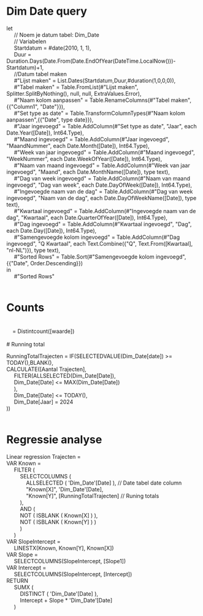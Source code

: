 # Dim Date query

let <br>
&nbsp;&nbsp;&nbsp;&nbsp;    // Noem je datum tabel: Dim_Date<br>
&nbsp;&nbsp;&nbsp;&nbsp;    // Variabelen<br>
&nbsp;&nbsp;&nbsp;&nbsp;    Startdatum = #date(2010, 1, 1),<br>
&nbsp;&nbsp;&nbsp;&nbsp;    Duur = Duration.Days(Date.From(Date.EndOfYear(DateTime.LocalNow()))-Startdatum)+1,<br>
&nbsp;&nbsp;&nbsp;&nbsp;    //Datum tabel maken<br>
&nbsp;&nbsp;&nbsp;&nbsp;    #"Lijst maken" = List.Dates(Startdatum,Duur,#duration(1,0,0,0)),<br>
&nbsp;&nbsp;&nbsp;&nbsp;    #"Tabel maken" = Table.FromList(#"Lijst maken", Splitter.SplitByNothing(), null, null, ExtraValues.Error),<br>
&nbsp;&nbsp;&nbsp;&nbsp;    #"Naam kolom aanpassen" = Table.RenameColumns(#"Tabel maken",{{"Column1", "Date"}}),<br>
&nbsp;&nbsp;&nbsp;&nbsp;    #"Set type as date" = Table.TransformColumnTypes(#"Naam kolom aanpassen",{{"Date", type date}}),<br>
&nbsp;&nbsp;&nbsp;&nbsp;    #"Jaar ingevoegd" = Table.AddColumn(#"Set type as date", "Jaar", each Date.Year([Date]), Int64.Type),<br>
&nbsp;&nbsp;&nbsp;&nbsp;    #"Maand ingevoegd" = Table.AddColumn(#"Jaar ingevoegd", "MaandNummer", each Date.Month([Date]), Int64.Type),<br>
&nbsp;&nbsp;&nbsp;&nbsp;    #"Week van jaar ingevoegd" = Table.AddColumn(#"Maand ingevoegd", "WeekNummer", each Date.WeekOfYear([Date]), Int64.Type),<br>
&nbsp;&nbsp;&nbsp;&nbsp;    #"Naam van maand ingevoegd" = Table.AddColumn(#"Week van jaar ingevoegd", "Maand", each Date.MonthName([Date]), type text),<br>
&nbsp;&nbsp;&nbsp;&nbsp;    #"Dag van week ingevoegd" = Table.AddColumn(#"Naam van maand ingevoegd", "Dag van week", each Date.DayOfWeek([Date]), Int64.Type),<br>
&nbsp;&nbsp;&nbsp;&nbsp;    #"Ingevoegde naam van de dag" = Table.AddColumn(#"Dag van week ingevoegd", "Naam van de dag", each Date.DayOfWeekName([Date]), type text),<br>
&nbsp;&nbsp;&nbsp;&nbsp;    #"Kwartaal ingevoegd" = Table.AddColumn(#"Ingevoegde naam van de dag", "Kwartaal", each Date.QuarterOfYear([Date]), Int64.Type),<br>
&nbsp;&nbsp;&nbsp;&nbsp;    #"Dag ingevoegd" = Table.AddColumn(#"Kwartaal ingevoegd", "Dag", each Date.Day([Date]), Int64.Type),<br>
&nbsp;&nbsp;&nbsp;&nbsp;    #"Samengevoegde kolom ingevoegd" = Table.AddColumn(#"Dag ingevoegd", "Q Kwartaal", each Text.Combine({"Q", Text.From([Kwartaal], "nl-NL")}), type text),<br>
&nbsp;&nbsp;&nbsp;&nbsp;    #"Sorted Rows" = Table.Sort(#"Samengevoegde kolom ingevoegd",{{"Date", Order.Descending}})<br>
in<br>
&nbsp;&nbsp;&nbsp;&nbsp;    #"Sorted Rows"<br>
<br>
# Counts<br>
<br>
&nbsp;&nbsp;&nbsp;&nbsp;= Distintcount([waarde])<br>
<br>
# Running total<br>

RunningTotalTrajecten = IF(SELECTEDVALUE(Dim_Date[date]) >= TODAY(),BLANK(),<br>
CALCULATE([Aantal Trajecten],<br>
&nbsp;&nbsp;&nbsp;&nbsp;    FILTER(ALLSELECTED(Dim_Date[Date]),<br>
&nbsp;&nbsp;&nbsp;&nbsp;    Dim_Date[Date] <= MAX(Dim_Date[Date])<br>
&nbsp;&nbsp;&nbsp;&nbsp;    ),<br>
&nbsp;&nbsp;&nbsp;&nbsp;    Dim_Date[Date] <= TODAY(),<br>
&nbsp;&nbsp;&nbsp;&nbsp;    Dim_Date[Jaar] = 2024<br>
))<br>
<br>

# Regressie analyse<br>

Linear regression Trajecten = <br>
VAR Known =<br>
&nbsp;&nbsp;&nbsp;&nbsp;    FILTER (<br>
&nbsp;&nbsp;&nbsp;&nbsp;&nbsp;&nbsp;&nbsp;&nbsp;        SELECTCOLUMNS (<br>
&nbsp;&nbsp;&nbsp;&nbsp;&nbsp;&nbsp;&nbsp;&nbsp;&nbsp;&nbsp;&nbsp;&nbsp;            ALLSELECTED ( 'Dim_Date'[Date] ), // Date tabel date column<br>
&nbsp;&nbsp;&nbsp;&nbsp;&nbsp;&nbsp;&nbsp;&nbsp;&nbsp;&nbsp;&nbsp;&nbsp;            "Known[X]", 'Dim_Date'[Date], <br>
&nbsp;&nbsp;&nbsp;&nbsp;&nbsp;&nbsp;&nbsp;&nbsp;&nbsp;&nbsp;&nbsp;&nbsp;            "Known[Y]", [RunningTotalTrajecten] // Runing totals<br>
&nbsp;&nbsp;&nbsp;&nbsp;&nbsp;&nbsp;&nbsp;&nbsp;        ),<br>
&nbsp;&nbsp;&nbsp;&nbsp;&nbsp;&nbsp;&nbsp;&nbsp;        AND (<br>
&nbsp;&nbsp;&nbsp;&nbsp;&nbsp;&nbsp;&nbsp;&nbsp;            NOT ( ISBLANK ( Known[X] ) ),<br>
&nbsp;&nbsp;&nbsp;&nbsp;&nbsp;&nbsp;&nbsp;&nbsp;            NOT ( ISBLANK ( Known[Y] ) )<br>
&nbsp;&nbsp;&nbsp;&nbsp;&nbsp;&nbsp;&nbsp;&nbsp;        )<br>
&nbsp;&nbsp;&nbsp;&nbsp;    )<br>
VAR SlopeIntercept =<br>
&nbsp;&nbsp;&nbsp;&nbsp;    LINESTX(Known, Known[Y], Known[X])<br>
VAR Slope =<br>
&nbsp;&nbsp;&nbsp;&nbsp;    SELECTCOLUMNS(SlopeIntercept, [Slope1])<br>
VAR Intercept = <br>
&nbsp;&nbsp;&nbsp;&nbsp;    SELECTCOLUMNS(SlopeIntercept, [Intercept])<br>
RETURN<br>
&nbsp;&nbsp;&nbsp;&nbsp;    SUMX (<br>
&nbsp;&nbsp;&nbsp;&nbsp;&nbsp;&nbsp;&nbsp;&nbsp;        DISTINCT ( 'Dim_Date'[Date] ),<br>
&nbsp;&nbsp;&nbsp;&nbsp;&nbsp;&nbsp;&nbsp;&nbsp;        Intercept + Slope * 'Dim_Date'[Date]<br>
&nbsp;&nbsp;&nbsp;&nbsp;    )<br>
